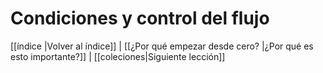 # Condiciones y control del flujo

[[índice |Volver al índice]] | [[¿Por qué empezar desde cero? |¿Por qué es esto importante?]] | [[coleciones|Siguiente lección]]